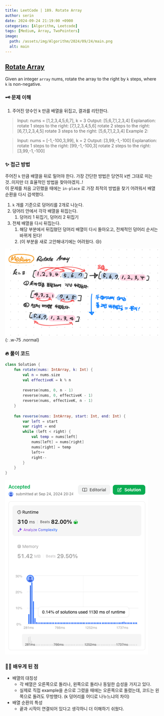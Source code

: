 ```yaml
---
title: LeetCode | 189. Rotate Array
author: serin
date: 2024-09-24 21:19:00 +0900
categories: [Algorithm, Leetcode]
tags: [Medium, Array, TwoPointers]
image:
  path: /assets/img/Algorithm/2024/09/24/main.png
  alt: main
---
```


## [Rotate Array](https://leetcode.com/problems/rotate-array/description)

Given an integer `array` nums, rotate the array to the right by `k` steps, where `k` is non-negative.

### 🗝️ 문제 이해
1. 주어진 양수인 k 만큼 배열을 뒤집고, 결과를 리턴한다.

> Input: nums = [1,2,3,4,5,6,7], k = 3
> Output: [5,6,7,1,2,3,4]
> Explanation:
> rotate 1 steps to the right: [7,1,2,3,4,5,6]
> rotate 2 steps to the right: [6,7,1,2,3,4,5]
> rotate 3 steps to the right: [5,6,7,1,2,3,4]
> Example 2:

> Input: nums = [-1,-100,3,99], k = 2
> Output: [3,99,-1,-100]
> Explanation: 
> rotate 1 steps to the right: [99,-1,-100,3]
> rotate 2 steps to the right: [3,99,-1,-100]

### ✨ 접근 방법

주어진 `k` 만큼 배열을 뒤로 밀어야 한다. 가장 간단한 방법은 당연히 `k`번 그대로 미는 것..이지만 더 효율적인 방법을 찾아야겠지..!  
이 문제를 처음 고민했을 때에는 `in-place` 로 가장 최적의 방법을 찾기 어려워서 배열 순환을 다시 검색했다.  

1. `k` 개를 기준으로 덩어리를 2개로 나눈다.
2. 덩어리 안에서 각각 배열을 뒤집는다.
   1. 덩어리 1 뒤집기, 덩어리 2 뒤집기
3. 전체 배열을 다시 뒤집는다.
   1. 해당 부분에서 뒤집혔던 덩어리 배열이 다시 돌아오고, 전체적인 덩어리 순서는 바뀌게 된다!
   2. (이 부분을 새로 고안해내기에는 어려웠다. 😢)

![example](/assets/img/Algorithm/2024/09/24/example.jpeg){: .w-75 .normal}


### 🔥 풀이 코드

```kotlin
class Solution {
    fun rotate(nums: IntArray, k: Int) {
        val n = nums.size
        val effectiveK = k % n
        
        reverse(nums, 0, n - 1)
        reverse(nums, 0, effectiveK - 1)
        reverse(nums, effectiveK, n - 1)
    }

    fun reverse(nums: IntArray, start: Int, end: Int) {
        var left = start
        var right = end
        while (left < right) {
            val temp = nums[left]
            nums[left] = nums[right]
            nums[right] = temp
            left++
            right--
        }
    }
}
```

![result](/assets/img/Algorithm/2024/09/24/result.png)

### 🙆‍♀️ 배우게 된 점

- 배열의 대칭성
  - 각 배열은 오른쪽으로 돌리나, 왼쪽으로 돌리나 동일한 습성을 가지고 있다.
  - 실제로 직접 example을 손으로 그렸을 때에는 오른쪽으로 돌렸는데, 코드는 왼쪽으로 돌려도 무방했다. (k 덩어리를 어디로 나누느냐의 차이)
- 배열 순환의 특성
  - 끝과 시작이 연결되어 있다고 생각하니 더 이해하기 쉬웠다.
